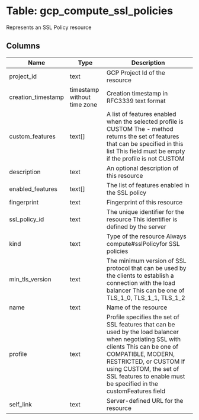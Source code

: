 
# Table: gcp_compute_ssl_policies
Represents an SSL Policy resource
## Columns
| Name        | Type           | Description  |
| ------------- | ------------- | -----  |
|project_id|text|GCP Project Id of the resource|
|creation_timestamp|timestamp without time zone|Creation timestamp in RFC3339 text format|
|custom_features|text[]|A list of features enabled when the selected profile is CUSTOM The - method returns the set of features that can be specified in this list This field must be empty if the profile is not CUSTOM|
|description|text|An optional description of this resource|
|enabled_features|text[]|The list of features enabled in the SSL policy|
|fingerprint|text|Fingerprint of this resource|
|ssl_policy_id|text|The unique identifier for the resource This identifier is defined by the server|
|kind|text|Type of the resource Always compute#sslPolicyfor SSL policies|
|min_tls_version|text|The minimum version of SSL protocol that can be used by the clients to establish a connection with the load balancer This can be one of TLS_1_0, TLS_1_1, TLS_1_2|
|name|text|Name of the resource|
|profile|text|Profile specifies the set of SSL features that can be used by the load balancer when negotiating SSL with clients This can be one of COMPATIBLE, MODERN, RESTRICTED, or CUSTOM If using CUSTOM, the set of SSL features to enable must be specified in the customFeatures field|
|self_link|text|Server-defined URL for the resource|
